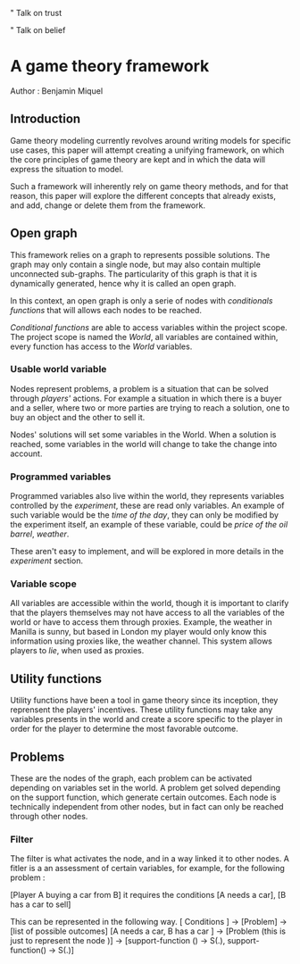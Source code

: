 " Talk on trust

" Talk on belief


# A game theory framework 

Author : Benjamin Miquel

## Introduction

Game theory modeling currently revolves around writing models for specific use
cases, this paper will attempt creating a unifying framework, on which the core
principles of game theory are kept and in which the data will express the
situation to model.

Such a framework will inherently rely on game theory methods, and for that
reason, this paper will explore the different concepts that already exists, and
add, change or delete them from the framework.

## Open graph

This framework relies on a graph to represents possible solutions.  The graph
may only contain a single node, but may also contain multiple unconnected
sub-graphs. The particularity of this graph is that it is dynamically generated,
hence why it is called an open graph.

In this context, an open graph is only a serie of nodes with _conditionals
functions_ that will allows each nodes to be reached.

_Conditional functions_ are able to access variables within the project scope.
The project scope is named the _World_, all variables are contained within,
every function has access to the _World_ variables.

### Usable world variable

Nodes represent problems, a problem is a situation that can be solved through
_players'_ actions. For example a situation in which there is a buyer and a
seller, where two or more parties are trying to reach a solution, one to buy an
object and the other to sell it.

Nodes' solutions will set some variables in the World. When a solution is
reached, some variables in the world will change to take the change into
account.

### Programmed variables

Programmed variables also live within the world, they represents variables
controlled by the _experiment_, these are read only variables. An example of
such variable would be the _time of the day_, they can only be modified by the
experiment itself, an example of these variable, could be _price of the oil
barrel_, _weather_.

These aren't easy to implement, and will be explored in more details in the
_experiment_ section.

### Variable scope

All variables are accessible within the world, though it is important to clarify
that the players themselves may not have access to all the variables of the
world or have to access them through proxies. Example, the weather in Manilla is
sunny, but based in London my player would only know this information using
proxies like, the weather channel. This system allows players to _lie_, when
used as proxies.

## Utility functions

Utility functions have been a tool in game theory since its inception, they
reprensent the players' incentives. These utility functions may take any
variables presents in the world and create a score specific to the player in
order for the player to determine the most favorable outcome.

## Problems

These are the nodes of the graph, each problem can be activated depending on
variables set in the world. A problem get solved depending on the support
function, which generate certain outcomes. Each node is technically independent
from other nodes, but in fact can only be reached through other nodes.

### Filter

The filter is what activates the node, and in a way linked it to other nodes. A
fitler is a an assessment of certain variables, for example, for the following
problem :

[Player A buying a car from B] it requires the conditions [A needs a car], [B
has a car to sell]

This can be represented in the following way.  [ Conditions ] -> [Problem] ->
[list of possible outcomes] [A needs a car, B has a car ] -> [Problem (this is
just to represent the node )] -> [support-function () -> S(.),
support-function() -> S(.)]


